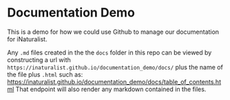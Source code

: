 # Documentation Demo

This is a demo for how we could use Github to manage our documentation for iNaturalist.

Any `.md` files created in the the `docs` folder in this repo can be viewed by constructing a url with `https://inaturalist.github.io/documentation_demo/docs/` plus the name of the file plus `.html` such as:
https://inaturalist.github.io/documentation_demo/docs/table_of_contents.html
That endpoint will also render any markdown contained in the files.
